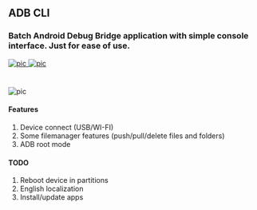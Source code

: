 ## ADB CLI
### Batch Android Debug Bridge application with simple console interface. Just for ease of use.
[![pic](https://img.shields.io/badge/status-beta-red.svg) ![pic](https://img.shields.io/badge/version-0.2-blue.svg)](https://github.com/angelokofficial/adb-cli-app/releases)
#
![pic](https://lh6.googleusercontent.com/w7s5atai0mGoeRoK35KDnssvd1a8EbOyJlwds3suuDfmCLObZC9QiLCxB84TlMKAKPUF12NWWIWiqPs=w1600-h768)
#### Features
1. Device connect (USB/WI-FI)
2. Some filemanager features (push/pull/delete files and folders)
3. ADB root mode
#### TODO
1. Reboot device in partitions
2. English localization
3. Install/update apps
